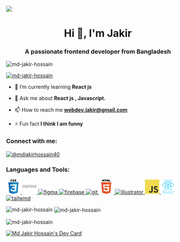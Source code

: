 ![](https://data.terabox.com/thumbnail/fd001f399b45bc42573b230818caf2b7?fid=4400121870847-250528-860426193387305&rt=pr&sign=FDTAER-DCb740ccc5511e5e8fedcff06b081203-NXQpa6kN1bneUMUJbqIyGwWBRys%3d&expires=8h&chkbd=0&chkv=0&dp-logid=360513967610374202&dp-callid=0&time=1705381200&size=c1366_u768&quality=90&vuk=4400121870847&ft=image&autopolicy=1)


<h1 align="center">Hi 👋, I'm Jakir</h1>
<h3 align="center">A passionate frontend developer from Bangladesh</h3>

<p align="left"> <img src="https://komarev.com/ghpvc/?username=md-jakir-hossain&label=Profile%20views&color=0e75b6&style=flat" alt="md-jakir-hossain" /> </p>

<p align="left"> <a href="https://github.com/ryo-ma/github-profile-trophy"><img src="https://github-profile-trophy.vercel.app/?username=md-jakir-hossain" alt="md-jakir-hossain" /></a> </p>

- 🌱 I’m currently learning **React js**

- 💬 Ask me about **React js , Javascript.**

- 📫 How to reach me **webdev.jakir@gmail.com**

- ⚡ Fun fact **I think I am funny**

<h3 align="left">Connect with me:</h3>
<p align="left">
<a href="https://dev.to/@mdjakirhossain40" target="blank"><img align="center" src="https://raw.githubusercontent.com/rahuldkjain/github-profile-readme-generator/master/src/images/icons/Social/devto.svg" alt="@mdjakirhossain40" height="30" width="40" /></a>
</p>

<h3 align="left">Languages and Tools:</h3>
<p align="left"> <a href="https://www.w3schools.com/css/" target="_blank" rel="noreferrer"> <img src="https://raw.githubusercontent.com/devicons/devicon/master/icons/css3/css3-original-wordmark.svg" alt="css3" width="40" height="40"/> </a> <a href="https://expressjs.com" target="_blank" rel="noreferrer"> <img src="https://raw.githubusercontent.com/devicons/devicon/master/icons/express/express-original-wordmark.svg" alt="express" width="40" height="40"/> </a> <a href="https://www.figma.com/" target="_blank" rel="noreferrer"> <img src="https://www.vectorlogo.zone/logos/figma/figma-icon.svg" alt="figma" width="40" height="40"/> </a> <a href="https://firebase.google.com/" target="_blank" rel="noreferrer"> <img src="https://www.vectorlogo.zone/logos/firebase/firebase-icon.svg" alt="firebase" width="40" height="40"/> </a> <a href="https://git-scm.com/" target="_blank" rel="noreferrer"> <img src="https://www.vectorlogo.zone/logos/git-scm/git-scm-icon.svg" alt="git" width="40" height="40"/> </a> <a href="https://www.w3.org/html/" target="_blank" rel="noreferrer"> <img src="https://raw.githubusercontent.com/devicons/devicon/master/icons/html5/html5-original-wordmark.svg" alt="html5" width="40" height="40"/> </a> <a href="https://www.adobe.com/in/products/illustrator.html" target="_blank" rel="noreferrer"> <img src="https://www.vectorlogo.zone/logos/adobe_illustrator/adobe_illustrator-icon.svg" alt="illustrator" width="40" height="40"/> </a> <a href="https://developer.mozilla.org/en-US/docs/Web/JavaScript" target="_blank" rel="noreferrer"> <img src="https://raw.githubusercontent.com/devicons/devicon/master/icons/javascript/javascript-original.svg" alt="javascript" width="40" height="40"/> </a>  <a href="https://reactjs.org/" target="_blank" rel="noreferrer"> <img src="https://raw.githubusercontent.com/devicons/devicon/master/icons/react/react-original-wordmark.svg" alt="react" width="40" height="40"/> </a> <a href="https://tailwindcss.com/" target="_blank" rel="noreferrer"> <img src="https://www.vectorlogo.zone/logos/tailwindcss/tailwindcss-icon.svg" alt="tailwind" width="40" height="40"/> </a> </p>

<p><img align="left" src="https://github-readme-stats.vercel.app/api/top-langs?username=md-jakir-hossain&show_icons=true&locale=en&layout=compact" alt="md-jakir-hossain" /></p>

<p>&nbsp;<img align="center" src="https://github-readme-stats.vercel.app/api?username=md-jakir-hossain&show_icons=true&locale=en" alt="md-jakir-hossain" /></p>

<p><img align="center" src="https://github-readme-streak-stats.herokuapp.com/?user=md-jakir-hossain&" alt="md-jakir-hossain" /></p>
<a href="https://app.daily.dev/mdjakirhossain40"><img src="https://api.daily.dev/devcards/1a7bc3ce1c884c4980d72190ccf64a04.png?r=j7i" width="400" alt="Md Jakir Hossain's Dev Card"/></a>

